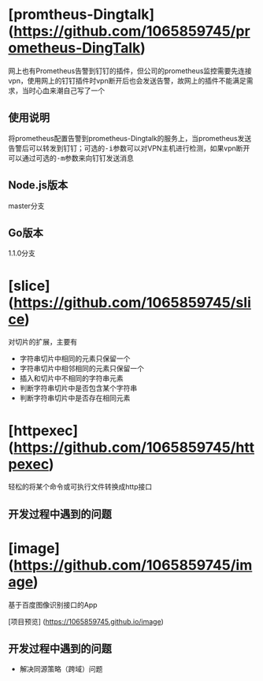 # [promtheus-Dingtalk] (https://github.com/1065859745/prometheus-DingTalk)
网上也有Prometheus告警到钉钉的插件，但公司的prometheus监控需要先连接vpn，使用网上的钉钉插件时vpn断开后也会发送告警，故网上的插件不能满足需求，当时心血来潮自己写了一个
## 使用说明
将prometheus配置告警到prometheus-Dingtalk的服务上，当prometheus发送告警后可以转发到钉钉；可选的<kbd>-i</kbd>参数可以对VPN主机进行检测，如果vpn断开可以通过可选的<kbd>-m<kbd>参数来向钉钉发送消息
## Node.js版本
master分支
## Go版本
1.1.0分支
# [slice] (https://github.com/1065859745/slice)
对切片的扩展，主要有
- 字符串切片中相同的元素只保留一个
- 字符串切片中相邻相同的元素只保留一个
- 插入和切片中不相同的字符串元素
- 判断字符串切片中是否包含某个字符串
- 判断字符串切片中是否存在相同元素
# [httpexec] (https://github.com/1065859745/httpexec)
轻松的将某个命令或可执行文件转换成http接口
## 开发过程中遇到的问题
# [image] (https://github.com/1065859745/image)
基于百度图像识别接口的App

[项目预览] (https://1065859745.github.io/image)
## 开发过程中遇到的问题
- 解决同源策略（跨域）问题
